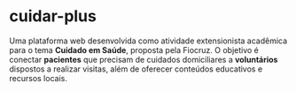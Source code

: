 # cuidar-plus
Uma plataforma web desenvolvida como atividade extensionista acadêmica para o tema **Cuidado em Saúde**, proposta pela Fiocruz.   O objetivo é conectar **pacientes** que precisam de cuidados domiciliares a **voluntários** dispostos a realizar visitas, além de oferecer conteúdos educativos e recursos locais.
